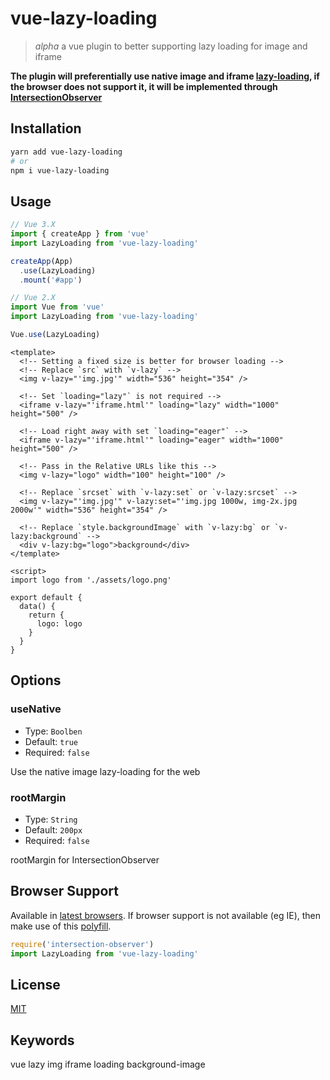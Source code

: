# vue-lazy-loading

> *alpha* a vue plugin to better supporting lazy loading for image and iframe

**The plugin will preferentially use native image and iframe [lazy-loading](https://caniuse.com/#feat=loading-lazy-attr), if the browser does not support it, it will be implemented through [IntersectionObserver](https://caniuse.com/#feat=intersectionobserver)**

## Installation

``` sh
yarn add vue-lazy-loading
# or
npm i vue-lazy-loading
```

## Usage

``` js
// Vue 3.X
import { createApp } from 'vue'
import LazyLoading from 'vue-lazy-loading'

createApp(App)
  .use(LazyLoading)
  .mount('#app')

// Vue 2.X
import Vue from 'vue'
import LazyLoading from 'vue-lazy-loading'

Vue.use(LazyLoading)
```

``` vue
<template>
  <!-- Setting a fixed size is better for browser loading -->
  <!-- Replace `src` with `v-lazy` -->
  <img v-lazy="'img.jpg'" width="536" height="354" />

  <!-- Set `loading="lazy"` is not required -->
  <iframe v-lazy="'iframe.html'" loading="lazy" width="1000" height="500" />

  <!-- Load right away with set `loading="eager"` -->
  <iframe v-lazy="'iframe.html'" loading="eager" width="1000" height="500" />

  <!-- Pass in the Relative URLs like this -->
  <img v-lazy="logo" width="100" height="100" />

  <!-- Replace `srcset` with `v-lazy:set` or `v-lazy:srcset` -->
  <img v-lazy="'img.jpg'" v-lazy:set="'img.jpg 1000w, img-2x.jpg 2000w'" width="536" height="354" />

  <!-- Replace `style.backgroundImage` with `v-lazy:bg` or `v-lazy:background` -->
  <div v-lazy:bg="logo">background</div>
</template>

<script>
import logo from './assets/logo.png'

export default {
  data() {
    return {
      logo: logo
    }
  }
}
```

## Options

### useNative
- Type: `Boolben`
- Default: `true`
- Required: `false`

Use the native image lazy-loading for the web

### rootMargin
- Type: `String`
- Default: `200px`
- Required: `false`

rootMargin for IntersectionObserver

## Browser Support

Available in [latest browsers](http://caniuse.com/#feat=intersectionobserver). If browser support is not available (eg IE), then make use of this [polyfill](https://www.npmjs.com/package/intersection-observer).

``` js
require('intersection-observer')
import LazyLoading from 'vue-lazy-loading'
```

## License

[MIT](http://opensource.org/licenses/MIT)

## Keywords

vue lazy img iframe loading background-image